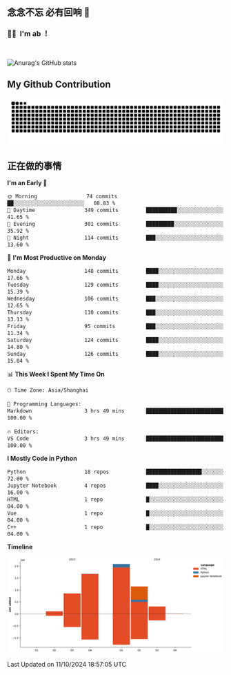 ## 念念不忘 必有回响  👋
### 👨‍🔧&nbsp;&nbsp;I'm ab ！

<br>

![Anurag's GitHub stats](https://github-readme-stats.vercel.app/api?username=abinzzz&count_private=true&show_icons=true&theme=tokyonight)


## My Github Contribution
![](https://github.com/abinzzz/abinzzz/blob/output/github-contribution-grid-snake.svg)

## 正在做的事情

<!--START_SECTION:waka-->
**I'm an Early 🐤** 

```text
🌞 Morning                74 commits          ██░░░░░░░░░░░░░░░░░░░░░░░   08.83 % 
🌆 Daytime                349 commits         ██████████░░░░░░░░░░░░░░░   41.65 % 
🌃 Evening                301 commits         █████████░░░░░░░░░░░░░░░░   35.92 % 
🌙 Night                  114 commits         ███░░░░░░░░░░░░░░░░░░░░░░   13.60 % 
```
📅 **I'm Most Productive on Monday** 

```text
Monday                   148 commits         ████░░░░░░░░░░░░░░░░░░░░░   17.66 % 
Tuesday                  129 commits         ████░░░░░░░░░░░░░░░░░░░░░   15.39 % 
Wednesday                106 commits         ███░░░░░░░░░░░░░░░░░░░░░░   12.65 % 
Thursday                 110 commits         ███░░░░░░░░░░░░░░░░░░░░░░   13.13 % 
Friday                   95 commits          ███░░░░░░░░░░░░░░░░░░░░░░   11.34 % 
Saturday                 124 commits         ████░░░░░░░░░░░░░░░░░░░░░   14.80 % 
Sunday                   126 commits         ████░░░░░░░░░░░░░░░░░░░░░   15.04 % 
```


📊 **This Week I Spent My Time On** 

```text
🕑︎ Time Zone: Asia/Shanghai

💬 Programming Languages: 
Markdown                 3 hrs 49 mins       █████████████████████████   100.00 % 

🔥 Editors: 
VS Code                  3 hrs 49 mins       █████████████████████████   100.00 % 
```

**I Mostly Code in Python** 

```text
Python                   18 repos            ██████████████████░░░░░░░   72.00 % 
Jupyter Notebook         4 repos             ████░░░░░░░░░░░░░░░░░░░░░   16.00 % 
HTML                     1 repo              █░░░░░░░░░░░░░░░░░░░░░░░░   04.00 % 
Vue                      1 repo              █░░░░░░░░░░░░░░░░░░░░░░░░   04.00 % 
C++                      1 repo              █░░░░░░░░░░░░░░░░░░░░░░░░   04.00 % 
```



**Timeline**

![Lines of Code chart](https://raw.githubusercontent.com/abinzzz/abinzzz/main/assets/bar_graph.png)


 Last Updated on 11/10/2024 18:57:05 UTC
<!--END_SECTION:waka-->


